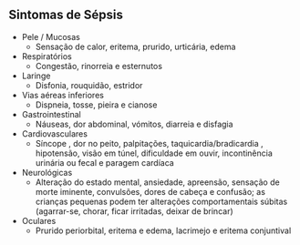 ## Sintomas de Sépsis

- Pele / Mucosas
  - Sensação de calor, eritema, prurido, urticária, edema
- Respiratórios
  - Congestão, rinorreia e esternutos
- Laringe
  - Disfonia, rouquidão, estridor
- Vias aéreas inferiores
  - Dispneia, tosse, pieira e cianose
- Gastrointestinal
  - Náuseas, dor abdominal, vómitos, diarreia e disfagia
- Cardiovasculares
  - Síncope , dor no peito, palpitações, taquicardia/bradicardia , hipotensão, visão em túnel, dificuldade em ouvir, incontinência urinária ou fecal e paragem cardíaca
- Neurológicas
  - Alteração do estado mental, ansiedade, apreensão, sensação de morte iminente, convulsões, dores de cabeça e confusão; as crianças pequenas podem ter alterações comportamentais súbitas (agarrar-se, chorar, ficar irritadas, deixar de brincar)
- Oculares
  - Prurido periorbital, eritema e edema, lacrimejo e eritema conjuntival

